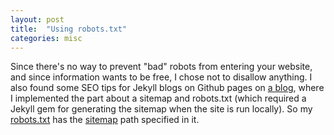 ```yaml
---
layout: post
title:  "Using robots.txt"
categories: misc
---
```


Since there's no way to prevent "bad" robots from entering your website, and since information wants to be free, I chose not to disallow anything. I also found some SEO tips for Jekyll blogs on Github pages on [a blog](http://vdaubry.github.io/2014/10/21/SEO-for-your-Jekyll-blog/), where I implemented the part about a sitemap and robots.txt (which required a Jekyll gem for generating the sitemap when the site is run locally). So my [robots.txt](/robots.txt) has the [sitemap](/sitemap.xml) path specified in it.